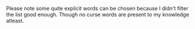 Please note some quite explicit words can be chosen because I didn't filter the list good enough. Though no curse words are present to my knowledge atleast.
